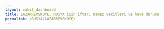 ```yaml
---
layout: vakit_dashboard
title: LAZARREVSKOYE, RUSYA için iftar, namaz vakitleri ve hava durumu - ilçe/eyalet seç
permalink: /RUSYA/LAZARREVSKOYE/
---
```


<script type="text/javascript">
  var GLOBAL_COUNTRY = 'RUSYA';
  var GLOBAL_CITY = 'LAZARREVSKOYE';
  var GLOBAL_STATE = '';
  var lat = 72;
  var lon = 21;
</script>
